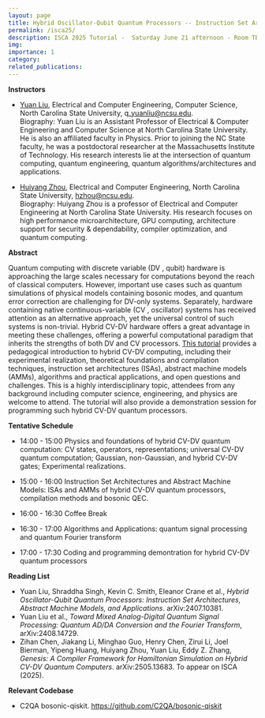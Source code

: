 ```yaml
---
layout: page
title: Hybrid Oscillator-Qubit Quantum Processors -- Instruction Set Architecture, Abstract Machine Models, and Applications 
permalink: /isca25/
description: ISCA 2025 Tutorial -  Saturday June 21 afternoon - Room TBD
img: 
importance: 1
category: 
related_publications: 
---
```



<b> Instructors</b> 
* [Yuan Liu](https://ece.ncsu.edu/people/yliu335/), Electrical and Computer Engineering, Computer Science, North Carolina State University,
q\_yuanliu@ncsu.edu.\
Biography: Yuan Liu is an Assistant Professor of Electrical & Computer Engineering and Computer Science at North Carolina State University. He is also an affiliated faculty in Physics. Prior to joining the NC State faculty, he was a postdoctoral researcher at the Massachusetts Institute of Technology. His research interests lie at the intersection of quantum computing, quantum engineering, quantum algorithms/architectures and applications.

* [Huiyang Zhou](https://ece.ncsu.edu/people/hzhou/), Electrical and Computer Engineering, North Carolina State University, hzhou@ncsu.edu. \
Biography: Huiyang Zhou is a professor of Electrical and Computer Engineering at North Carolina State University. His research focuses on high performance microarchitecture, GPU computing, architecture support for security & dependability, compiler optimization, and quantum computing.




<b> Abstract</b>
 
Quantum computing with discrete variable (DV , qubit) hardware is approaching the large scales necessary for computations beyond the reach of classical computers. However, important use cases such as quantum simulations of physical models containing bosonic modes, and quantum error correction are challenging for DV-only systems. Separately, hardware containing native continuous-variable (CV , oscillator) systems has received attention as an alternative approach, yet the universal control of such systems is non-trivial. Hybrid CV-DV hardware offers a great advantage in meeting these challenges, offering a powerful computational paradigm that inherits the strengths of both DV and CV processors. [This tutorial](https://www.iscaconf.org/isca2025/program/workshops.php) provides a pedagogical introduction to hybrid CV-DV computing, including their experimental realization, theoretical foundations and compilation techniques, instruction set architectures (ISAs), abstract machine models (AMMs), algorithms and practical applications, and open questions and challenges. This is a highly interdisciplinary topic, attendees from any background including computer science, engineering, and physics are welcome to attend.
The tutorial will also provide a demonstration session for programming such hybrid CV-DV quantum processors.


<b> Tentative Schedule</b>
* 14:00 - 15:00   Physics and foundations of hybrid CV-DV quantum computation: CV states, operators, representations; universal CV-DV quantum computation; Gaussian, non-Gaussian, and hybrid CV-DV gates; Experimental realizations.

* 15:00 - 16:00   Instruction Set Architectures and Abstract Machine Models: ISAs and AMMs of hybrid CV-DV quantum processors, compilation methods and bosonic QEC.

* 16:00 - 16:30   Coffee Break

* 16:30 - 17:00   Algorithms and Applications: quantum signal processing and quantum Fourier transform

* 17:00 - 17:30   Coding and programming demontration for hybrid CV-DV quantum processors


<b> Reading List </b> 
* Yuan Liu, Shraddha Singh, Kevin C. Smith, Eleanor Crane et al., _Hybrid Oscillator-Qubit Quantum Processors: Instruction Set Architectures, Abstract Machine Models, and Applications_. arXiv:2407.10381.
* Yuan Liu et al., _Toward Mixed Analog-Digital Quantum Signal Processing: Quantum AD/DA Conversion and the Fourier Transform_, arXiv:2408.14729.
* Zihan Chen, Jiakang Li, Minghao Guo, Henry Chen, Zirui Li, Joel Bierman, Yipeng Huang, Huiyang Zhou, Yuan Liu, Eddy Z. Zhang, _Genesis: A Compiler Framework for Hamiltonian Simulation on Hybrid CV-DV Quantum Computers_. arXiv:2505.13683. To appear on ISCA (2025).

<b> Relevant Codebase </b>
* C2QA bosonic-qiskit. https://github.com/C2QA/bosonic-qiskit
